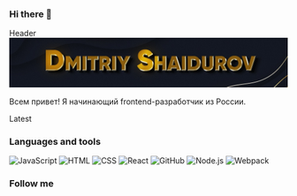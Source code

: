 ### Hi there 👋

<!--
**DmitriyShaidurov/DmitriyShaidurov** is a ✨ _special_ ✨ repository because its `README.md` (this file) appears on your GitHub profile.

Here are some ideas to get you started:

- 🔭 I’m currently working on ...
- 🌱 I’m currently learning ...
- 👯 I’m looking to collaborate on ...
- 🤔 I’m looking for help with ...
- 💬 Ask me about ...
- 📫 How to reach me: ...
- 😄 Pronouns: ...
- ⚡ Fun fact: ...
-->


Header 
[![Header](https://github.com/DmitriyShaidurov/DmitriyShaidurov/blob/main/assets/banner.jpg)](https://tlgg.ru/dimagraver)


Всем привет! Я начинающий frontend-разработчик из России.

Latest

### Languages and tools
![JavaScript](https://img.shields.io/badge/-JavaScript-cf9b0c?style=plastic&logo=JavaScript&logoColor=161921)
![HTML](https://img.shields.io/badge/-HTML-cf9b0c?style=plastic&logo=html&logoColor=161921)
![CSS](https://img.shields.io/badge/-CSS-cf9b0c?style=plastic&logo=css)
![React](https://img.shields.io/badge/-React-cf9b0c?style=plastic&logo=react&logoColor=teel)
![GitHub](https://img.shields.io/badge/-GitHub-cf9b0c?style=plastic&logo=github&logoColor=161921)
![Node.js](https://img.shields.io/badge/-Node.js-cf9b0c?style=plastic&logo=Node.js&logoColor=161921)
![Webpack](https://img.shields.io/badge/-Webpack-cf9b0c?style=plastic&logo=webpack&logoColor=161921)


### Follow me